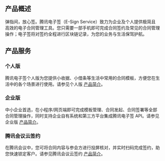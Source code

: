 ## 产品概述
弹指间，放心签。腾讯电子签（E-Sign Service）致力为企业及个人提供极简且高效的电子合同管理工具。您只需要一部手机即可完成合同签约及常见的合同管理操作；电子签将对签约全程进行区块链记录，为您的业务与生活保驾护航。


## 产品服务
### 个人版
腾讯电子签个人版为您提供小收据、小借条等生活中常用的合同模板，方便您在生活中的各个场景进行使用。请参见个人版 [产品简介](https://cloud.tencent.com/document/product/1323/78863)。

### 企业版
中小企业首选，在小程序/网⻚端即可完成模板管理、合同发起、合同签署等全部合同管理操作，同时支持企业自有系统和第三方平台集成腾讯电子签 API。请参见企业版 [产品简介](https://cloud.tencent.com/document/product/1323/78868)。

### 腾讯会议云签约
在腾讯会议中，您可将合同内容与参会方进行投屏核对，并实时扫码完成签约，助您快速锁定客户。请参见腾讯会议云签约 [产品简介](https://cloud.tencent.com/document/product/1323/78869)。


